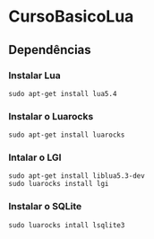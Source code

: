 # CursoBasicoLua

## Dependências
### Instalar Lua
    sudo apt-get install lua5.4

### Instalar o Luarocks
    sudo apt-get install luarocks

### Intalar o LGI
    sudo apt-get install liblua5.3-dev
    sudo luarocks install lgi

### Instalar o SQLite
    sudo luarocks intall lsqlite3
